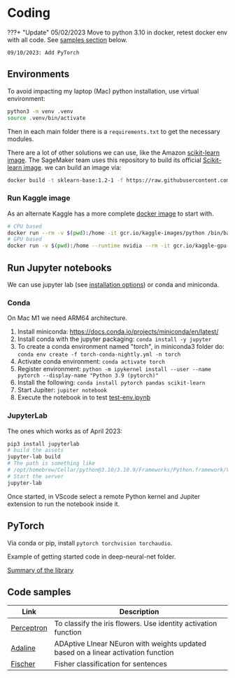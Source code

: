 # Coding

???+ "Update"
    05/02/2023 Move to python 3.10 in docker, retest docker env with all code. See [samples section](#code-samples) below.

    09/10/2023: Add PyTorch

## Environments

To avoid impacting my laptop (Mac) python installation, use virtual environment:

```sh
python3 -m venv .venv
source .venv/bin/activate
```

Then in each main folder there is a `requirements.txt` to get the necessary modules.


There are a lot of other solutions we can use, like the Amazon [scikit-learn image](https://raw.githubusercontent.com/aws/sagemaker-scikit-learn-container/master/docker/1.2-1/base/Dockerfile.cpu). The SageMaker team uses this repository to build its official [Scikit-learn image](https://github.com/aws/sagemaker-scikit-learn-container).  we can build an image via:

```sh
docker build -t sklearn-base:1.2-1 -f https://raw.githubusercontent.com/aws/sagemaker-scikit-learn-container/master/docker/1.2-1/base/Dockerfile.cpu .
```


### Run Kaggle image

As an alternate Kaggle has a more complete [docker image](https://github.com/Kaggle/docker-python) to start with. 

```sh
# CPU based
docker run --rm -v $(pwd):/home -it gcr.io/kaggle-images/python /bin/bash
# GPU based
docker run -v $(pwd):/home --runtime nvidia --rm -it gcr.io/kaggle-gpu-images/python /bin/bash
```

## Run Jupyter notebooks

We can use jupyter lab (see [installation options](https://jupyter.org/install.html)) or conda and miniconda.

### Conda

On Mac M1 we need ARM64 architecture. 

1. Install miniconda: https://docs.conda.io/projects/miniconda/en/latest/
1. Install conda with the jupyter packaging: `conda install -y jupyter`
1. To create a conda environment named "torch", in miniconda3 folder do: `conda env create -f torch-conda-nightly.yml -n torch`
1. Activate conda environment: `conda activate torch`
1. Register environment: `python -m ipykernel install --user --name pytorch --display-name "Python 3.9 (pytorch)"`
1. Install the following: `conda install pytorch pandas scikit-learn`
1. Start Jupiter: `jupiter notebook`
1. Execute the notebook in to test [test-env.ipynb](https://github.com/jbcodeforce/ML-studies/tree/master/deep-neural-net/test-env.ipynb)

### JupyterLab

The ones which works as of April 2023:

```sh
pip3 install jupyterlab
# build the assets
jupyter-lab build
# The path is something like
# /opt/homebrew/Cellar/python@3.10/3.10.9/Frameworks/Python.framework/Versions/3.10/share/jupyter/lab
# Start the server
jupyter-lab
```

Once started, in VScode select a remote Python kernel and Jupiter extension to run the notebook inside it. 

## PyTorch

Via conda or pip, install `pytorch torchvision torchaudio`.

Example of getting started code in deep-neural-net folder. 

[Summary of the library](./pytorch.md)

## Code samples

| Link | Description |
| --- | --- |
| [Perceptron](https://github.com/jbcodeforce/ML-studies/blob/master/ml-python/classifiers/TestPerceptron.py) |  To classify the iris flowers. Use identity activation function |
| [Adaline](https://github.com/jbcodeforce/ML-studies/blob/master/ml-python/classifiers/TestAdaline.py) | ADAptive LInear NEuron with weights updated based on a linear activation function |
| [Fischer](https://github.com/jbcodeforce/ML-studies/blob/master/ml-python/classifiers/TestBatteryClassifier.py) | Fisher classification for sentences |